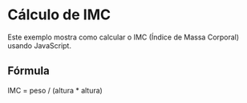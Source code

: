 # Cálculo de IMC

Este exemplo mostra como calcular o IMC (Índice de Massa Corporal) usando JavaScript.

## Fórmula

IMC = peso / (altura * altura)

